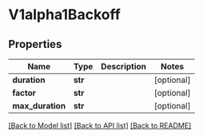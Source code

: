 # V1alpha1Backoff

## Properties
Name | Type | Description | Notes
------------ | ------------- | ------------- | -------------
**duration** | **str** |  | [optional] 
**factor** | **str** |  | [optional] 
**max_duration** | **str** |  | [optional] 

[[Back to Model list]](../README.md#documentation-for-models) [[Back to API list]](../README.md#documentation-for-api-endpoints) [[Back to README]](../README.md)


